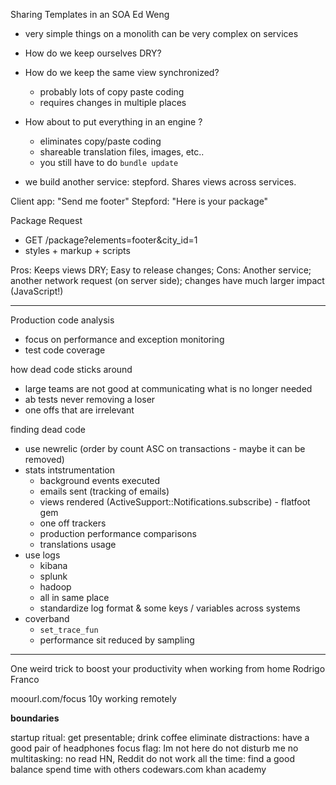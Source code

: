 Sharing Templates in an SOA
Ed Weng

- very simple things on a monolith can be very complex
on services

- How do we keep ourselves DRY?
- How do we keep the same view synchronized?
  - probably lots of copy paste coding
  - requires changes in multiple places

- How about to put everything in an engine ?
  - eliminates copy/paste coding
  - shareable translation files, images, etc..
  - you still have to do `bundle update`

- we build another service: stepford. Shares views
across services.

Client app: "Send me footer"
Stepford: "Here is your package"


Package Request
- GET /package?elements=footer&city_id=1
- styles + markup + scripts

Pros: Keeps views DRY; Easy to release changes;
Cons: Another service; another network request (on server side); changes
have much larger impact (JavaScript!)


-----------------------
Production code analysis
- focus on performance and exception monitoring
- test code coverage

how dead code sticks around
- large teams are not good at communicating what is no longer needed
- ab tests never removing a loser
- one offs that are irrelevant

finding dead code
- use newrelic (order by count ASC on transactions - maybe it can be removed)
- stats intstrumentation 
  - background events executed
  - emails sent (tracking of emails)
  - views rendered (ActiveSupport::Notifications.subscribe) - flatfoot gem 
  - one off trackers 
  - production performance comparisons
  - translations usage
- use logs
  - kibana
  - splunk
  - hadoop
  - all in same place
  - standardize log format & some keys / variables across systems
- coverband
  - `set_trace_fun`
  - performance sit reduced by sampling

-----------------------
One weird trick to boost your productivity when working from home
Rodrigo Franco

moourl.com/focus
10y working remotely

**boundaries**

startup ritual: get presentable; drink coffee
eliminate distractions: have a good pair of headphones
focus flag: Im not here do not disturb me
no multitasking: no read HN, Reddit
do not work all the time: find a good balance
spend time with others
codewars.com
khan academy


